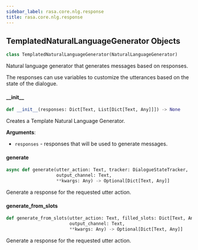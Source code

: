 ```yaml
---
sidebar_label: rasa.core.nlg.response
title: rasa.core.nlg.response
---
```

## TemplatedNaturalLanguageGenerator Objects

```python
class TemplatedNaturalLanguageGenerator(NaturalLanguageGenerator)
```

Natural language generator that generates messages based on responses.

The responses can use variables to customize the utterances based on the
state of the dialogue.

#### \_\_init\_\_

```python
def __init__(responses: Dict[Text, List[Dict[Text, Any]]]) -> None
```

Creates a Template Natural Language Generator.

**Arguments**:

- `responses` - responses that will be used to generate messages.

#### generate

```python
async def generate(utter_action: Text, tracker: DialogueStateTracker,
                   output_channel: Text,
                   **kwargs: Any) -> Optional[Dict[Text, Any]]
```

Generate a response for the requested utter action.

#### generate\_from\_slots

```python
def generate_from_slots(utter_action: Text, filled_slots: Dict[Text, Any],
                        output_channel: Text,
                        **kwargs: Any) -> Optional[Dict[Text, Any]]
```

Generate a response for the requested utter action.

